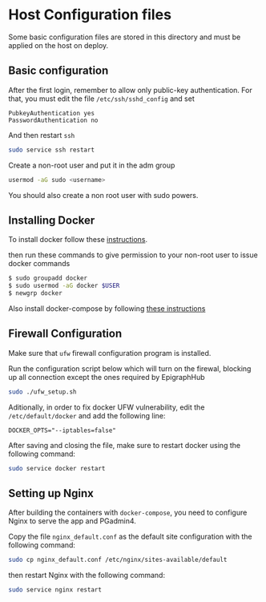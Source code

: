  
# Host Configuration files
Some basic configuration files are stored in this directory and must be applied on the host on deploy.

## Basic configuration
After the first login, remember to  allow only public-key authentication. For that, you must edit the file `/etc/ssh/sshd_config` and set
```
PubkeyAuthentication yes
PasswordAuthentication no
``` 
And then restart `ssh`
```bash
sudo service ssh restart
``` 

Create a non-root user and put it in the adm group
```bash
usermod -aG sudo <username>
```

You should also create a non root user with sudo powers.

## Installing Docker
To install docker follow these [instructions](https://docs.docker.com/engine/install/ubuntu/).

then run these commands to give permission to your non-root user to issue docker commands

```bash
$ sudo groupadd docker
$ sudo usermod -aG docker $USER
$ newgrp docker
```

Also install docker-compose by following [these instructions](https://docs.docker.com/compose/install/)

## Firewall Configuration
Make sure that `ufw` firewall configuration program is  installed.

Run the configuration script below which will turn on the firewal, blocking up all connection except the ones required by EpigraphHub

```bash
sudo ./ufw_setup.sh 
```

Aditionally, in order to fix docker UFW vulnerability, edit the `/etc/default/docker` and add the following line:

```
DOCKER_OPTS="--iptables=false"
```

After saving and closing the  file, make sure to restart docker using the following command:

```bash
sudo service docker restart
```
## Setting up Nginx
After building the containers with `docker-compose`, you need to configure Nginx to serve the app and PGadmin4.

Copy the file `nginx_default.conf` as the default site configuration with the following command:

```bash
sudo cp nginx_default.conf /etc/nginx/sites-available/default
```
then restart Nginx with the following command:

```bash
sudo service nginx restart
```
